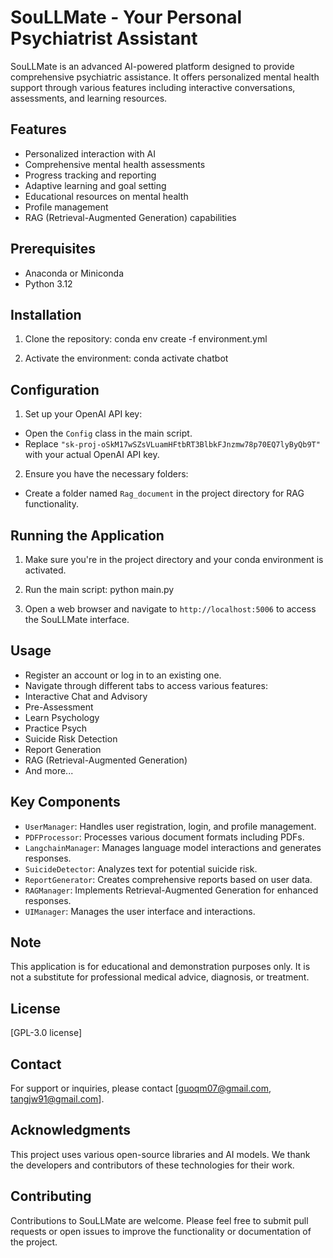 # SouLLMate - Your Personal Psychiatrist Assistant

SouLLMate is an advanced AI-powered platform designed to provide comprehensive psychiatric assistance. It offers personalized mental health support through various features including interactive conversations, assessments, and learning resources.

## Features

- Personalized interaction with AI
- Comprehensive mental health assessments
- Progress tracking and reporting
- Adaptive learning and goal setting
- Educational resources on mental health
- Profile management
- RAG (Retrieval-Augmented Generation) capabilities

## Prerequisites

- Anaconda or Miniconda
- Python 3.12

## Installation

1. Clone the repository:
conda env create -f environment.yml

2. Activate the environment:
conda activate chatbot


## Configuration

1. Set up your OpenAI API key:
- Open the `Config` class in the main script.
- Replace `"sk-proj-oSkM17wSZsVLuamHFtbRT3BlbkFJnzmw78p70EQ7lyByQb9T"` with your actual OpenAI API key.

2. Ensure you have the necessary folders:
- Create a folder named `Rag_document` in the project directory for RAG functionality.

## Running the Application

1. Make sure you're in the project directory and your conda environment is activated.

2. Run the main script:
python main.py

3. Open a web browser and navigate to `http://localhost:5006` to access the SouLLMate interface.

## Usage

- Register an account or log in to an existing one.
- Navigate through different tabs to access various features:
- Interactive Chat and Advisory
- Pre-Assessment
- Learn Psychology
- Practice Psych
- Suicide Risk Detection
- Report Generation
- RAG (Retrieval-Augmented Generation)
- And more...

## Key Components

- `UserManager`: Handles user registration, login, and profile management.
- `PDFProcessor`: Processes various document formats including PDFs.
- `LangchainManager`: Manages language model interactions and generates responses.
- `SuicideDetector`: Analyzes text for potential suicide risk.
- `ReportGenerator`: Creates comprehensive reports based on user data.
- `RAGManager`: Implements Retrieval-Augmented Generation for enhanced responses.
- `UIManager`: Manages the user interface and interactions.

## Note

This application is for educational and demonstration purposes only. It is not a substitute for professional medical advice, diagnosis, or treatment.

## License

[GPL-3.0 license]

## Contact

For support or inquiries, please contact [guoqm07@gmail.com, tangjw91@gmail.com].

## Acknowledgments

This project uses various open-source libraries and AI models. We thank the developers and contributors of these technologies for their work.

## Contributing

Contributions to SouLLMate are welcome. Please feel free to submit pull requests or open issues to improve the functionality or documentation of the project.
